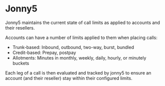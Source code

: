 # Jonny5

Jonny5 maintains the current state of call limits as applied to accounts and their resellers.

Accounts can have a number of limits applied to them when placing calls:

- Trunk-based: Inbound, outbound, two-way, burst, bundled
- Credit-based: Prepay, postpay
- Allotments: Minutes in monthly, weekly, daily, hourly, or minutely buckets

Each leg of a call is then evaluated and tracked by jonny5 to ensure an account (and their reseller) stay within their configured limits.
